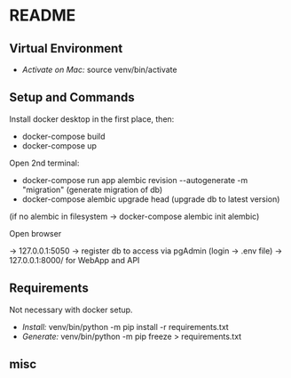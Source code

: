 # README

## Virtual Environment

- *Activate on Mac:* source venv/bin/activate

## Setup and Commands

Install docker desktop in the first place, then:
- docker-compose build
- docker-compose up

Open 2nd terminal:
- docker-compose run app alembic revision --autogenerate -m "migration" (generate migration of db)
- docker-compose alembic upgrade head (upgrade db to latest version)

(if no alembic in filesystem -> docker-compose alembic init alembic)

Open browser

-> 127.0.0.1:5050 -> register db to access via pgAdmin (login -> .env file)
-> 127.0.0.1:8000/ for WebApp and API


## Requirements
Not necessary with docker setup.

- *Install:* venv/bin/python -m pip install -r requirements.txt
- *Generate:* venv/bin/python -m pip freeze > requirements.txt

## misc


